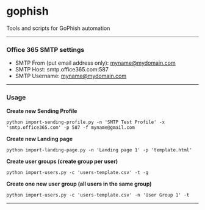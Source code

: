 # gophish
Tools and scripts for GoPhish automation

---

### Office 365 SMTP settings

* SMTP From (put email address only): myname@mydomain.com
* SMTP Host: smtp.office365.com:587
* SMTP Username: myname@mydomain.com

---

### Usage

**Create new Sending Profile**

```python3
python import-sending-profile.py -n 'SMTP Test Profile' -x 'smtp.office365.com' -p 587 -f myname@gmail.com
```

**Create new Landing page**

```python3
python import-landing-page.py -n 'Landing page 1' -p 'template.html'
```

**Create user groups (create group per user)**

```python3
python import-users.py -c 'users-template.csv' -t -g
```

**Create one new user group (all users in the same group)**

```python3
python import-users.py -c 'users-template.csv' -n 'User Group 1' -t
```

---
